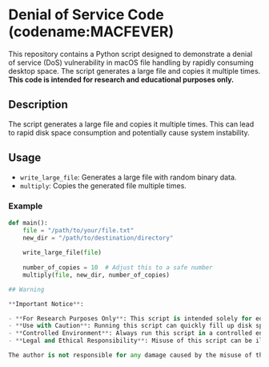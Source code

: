 # Denial of Service Code (codename:MACFEVER)

This repository contains a Python script designed to demonstrate a denial of service (DoS) vulnerability in macOS file handling by rapidly consuming desktop space. The script generates a large file and copies it multiple times. **This code is intended for research and educational purposes only.**

## Description

The script generates a large file and copies it multiple times. This can lead to rapid disk space consumption and potentially cause system instability.

## Usage

- `write_large_file`: Generates a large file with random binary data.
- `multiply`: Copies the generated file multiple times.

### Example

```python
def main():
    file = "/path/to/your/file.txt"
    new_dir = "/path/to/destination/directory"
    
    write_large_file(file)
    
    number_of_copies = 10  # Adjust this to a safe number
    multiply(file, new_dir, number_of_copies)

## Warning

**Important Notice**: 

- **For Research Purposes Only**: This script is intended solely for educational and research purposes to illustrate how a denial of service (DoS) attack can occur by consuming disk space.
- **Use with Caution**: Running this script can quickly fill up disk space, slow down your system, and potentially cause system crashes or data loss.
- **Controlled Environment**: Always run this script in a controlled environment, such as a virtual machine or an isolated testing system, to avoid any unintended damage.
- **Legal and Ethical Responsibility**: Misuse of this script can be illegal and unethical. Do not use this script to harm or disrupt any systems without explicit permission.

The author is not responsible for any damage caused by the misuse of this script.
